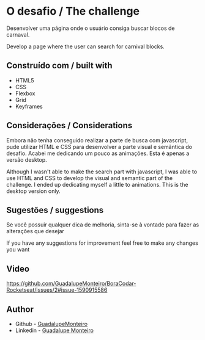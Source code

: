 # O desafio / The challenge

Desenvolver uma página onde o usuário consiga buscar blocos de carnaval.

Develop a page where the user can search for carnival blocks.

## Construído com / built with

- HTML5
- CSS
- Flexbox
- Grid
- Keyframes

## Considerações / Considerations

Embora não tenha conseguido realizar a parte de busca com javascript, pude utilizar HTML e CSS para desenvolver a parte visual e semântica do desafio. Acabei me dedicando um pouco as animações. Esta é apenas a versão desktop.

Although I wasn't able to make the search part with javascript, I was able to use HTML and CSS to develop the visual and semantic part of the challenge. I ended up dedicating myself a little to animations. This is the desktop version only.

## Sugestões / suggestions

Se você possuir qualquer dica de melhoria, sinta-se à vontade para fazer as alterações que desejar

If you have any suggestions for improvement feel free to make any changes you want

## Video

https://github.com/GuadalupeMonteiro/BoraCodar-Rocketseat/issues/2#issue-1590915586

## Author

- Github - [GuadalupeMonteiro](https://github.com/GuadalupeMonteiro/BoraCodar-Rocketseat.git)
- Linkedin - [Guadalupe Monteiro](https://www.linkedin.com/in/guadalupe-monteiro-015314249/)

